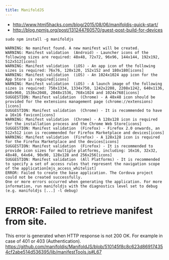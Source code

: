 ```yaml
---
title: ManifoldJS
---
```


* http://www.html5hacks.com/blog/2015/08/06/manifoldjs-quick-start/
* http://blog.npmjs.org/post/131244760570/guest-post-build-for-devices

```sudo npm install -g manifoldjs```

```
WARNING: No manifest found. A new manifest will be created.
WARNING: Manifest validation  (Android) - Launcher icons of the following sizes are required: 48x48, 72x72, 96x96, 144x144, 192x192, 512x512[icons]
WARNING: Manifest validation  (iOS) - An app icon of the following sizes is required: 76x76, 120x120, 152x152 and 180x180[icons]
WARNING: Manifest validation  (iOS) - An 1024x1024 app icon for the App Store is required[icons]
WARNING: Manifest validation  (iOS) - A launch image of the following sizes is required: 750x1334, 1334x750, 1242x2208, 2208x1242, 640x1136, 640x960, 1536x2048, 2048x1536, 768x1024 and 1024x768[icons]
SUGGESTION: Manifest validation  (Chrome) - A 48x48 icon should be provided for the extensions management page (chrome://extensions)[icons]
SUGGESTION: Manifest validation  (Chrome) - It is recommended to have a 16x16 favicon[icons]
WARNING: Manifest validation  (Chrome) - A 128x128 icon is required for the installation process and the Chrome Web Store[icons]
SUGGESTION: Manifest validation  (Firefox) - Firefox 2.0 onwards, an 512x512 icon is recommended for Firefox Marketplace and devices[icons]
WARNING: Manifest validation  (Firefox) - A 128x128 icon is required for the Firefox Marketplace and the devices[icons]
SUGGESTION: Manifest validation  (Firefox) - It is recommended to provide icon sizes for multiple platforms, including: 16x16, 32x32, 48x48, 64x64, 90x90, 128x128 and 256x256[icons]
SUGGESTION: Manifest validation  (All Platforms) - It is recommended to specify a set of access rules that represent the navigation scope of the application[mjs_access_whitelist]
ERROR: Failed to create the base application. The Cordova project could not be created successfully.
One or more errors occurred when generating the application. For more information, run manifoldjs with the diagnostics level set to debug (e.g. manifoldjs [...] -l debug)
```

# ERROR: Failed to retrieve manifest from site.
This error is generated when HTTP response is not 200 OK. For example in case of 401 or 403 (Authentication).
https://github.com/manifoldjs/ManifoldJS/blob/510145f8c8c623d869174354cf2abe514d536395/lib/manifestTools.js#L67
